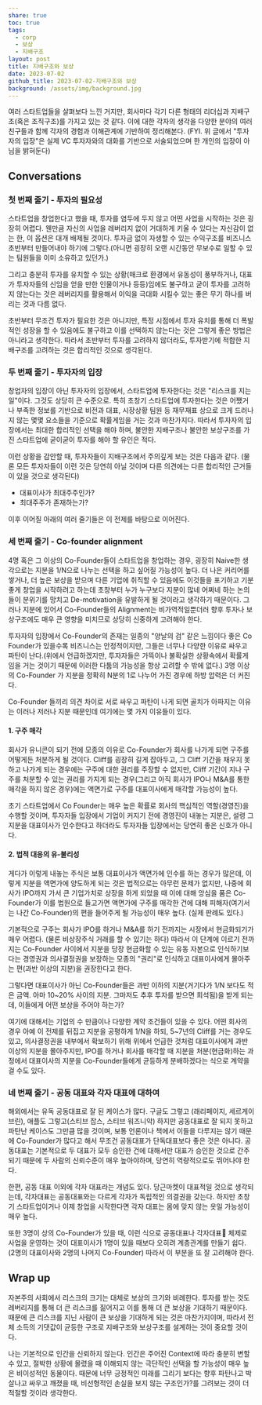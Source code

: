 ```yaml
---
share: true
toc: true
tags:
  - corp
  - 보상
  - 지배구조
layout: post
title: 지배구조와 보상
date: 2023-07-02
github_title: 2023-07-02-지배구조와 보상
background: /assets/img/background.jpg
---
```


여러 스타트업들을 살펴보다 느낀 거지만, 회사마다 각기 다른 형태의 리더십과 지배구조(혹은 조직구조)를 가지고 있는 것 같다. 이에 대한 각자의 생각을 다양한 분야의 여러 친구들과 함께 각자의 경험과 이해관계에 기반하여 정리해본다. (FYI. 위 글에서 "투자자의 입장"은 실제 VC 투자자와의 대화를 기반으로 서술되었으며 한 개인의 입장이 아님을 밝혀둔다)


## Conversations

### 첫 번째 줄기 - 투자의 필요성

스타트업을 창업한다고 했을 때, 투자를 염두에 두지 않고 어떤 사업을 시작하는 것은 굉장히 어렵다. 웬만큼 자신의 사업을 레버리지 없이 거대하게 키울 수 있다는 자신감이 없는 한, 이 옵션은 대개 배제될 것이다. 투자금 없이 자생할 수 있는 수익구조를 비즈니스 초반부터 만들어내야 하기에 그렇다.(아니면 굉장히 오랜 시간동안 무보수로 일할 수 있는 팀원들을 이미 소유하고 있던가.) 

그리고 충분히 투자를 유치할 수 있는 상황(매크로 환경에서 유동성이 풍부하거나, 대표가 투자자들의 신임을 얻을 만한 인물이거나 등등)임에도 불구하고 굳이 투자를 고려하지 않는다는 것은 레버리지를 활용해서 이익을 극대화 시킬수 있는 좋은 무기 하나를 버리는 것과 다름 없다. 

초반부터 무조건 투자가 필요한 것은 아니지만, 특정 시점에서 투자 유치를 통해 더 폭발적인 성장을 할 수 있음에도 불구하고 이를 선택하지 않는다는 것은 그렇게 좋은 방법은 아니라고 생각한다. 따라서 초반부터 투자를 고려하지 않더라도, 투자받기에 적합한 지배구조를 고려하는 것은 합리적인 것으로 생각된다.

### 두 번째 줄기 - 투자자의 입장

창업자의 입장이 아닌 투자자의 입장에서, 스타트업에 투자한다는 것은 "리스크를 지는 일"이다. 그것도 상당히 큰 수준으로. 특히 초창기 스타트업에 투자한다는 것은 어쨌거나 부족한 정보를 기반으로 비전과 대표, 시장상황 팀원 등 재무재표 상으로 크게 드러나지 않는 몇몇 요소들을 기준으로 확률게임을 거는 것과 마찬가지다. 따라서 투자자의 입장에서는 최대한 합리적인 선택을 해야 하며, 불안한 지배구조나 불안한 보상구조를 가진 스타트업에 굳이굳이 투자를 해야 할 유인은 적다. 

이런 상황을 감안할 때, 투자자들이 지배구조에서 주의깊게 보는 것은 다음과 같다. (물론 모든 투자자들이 이런 것은 당연히 아닐 것이며 다른 의견에는 다른 합리적인 근거들이 있을 것으로 생각된다)

- 대표이사가 최대주주인가?
- 최대주주가 존재하는가?

이후 이어질 아래의 여러 줄기들은 이 전제를 바탕으로 이어진다.


### 세 번째 줄기 - Co-founder alignment

4명 혹은 그 이상의 Co-Founder들이 스타트업을 창업하는 경우, 굉장히 Naive한 생각으로는 지분을 1/N으로 나누는 선택을 하고 싶어질 가능성이 높다. 더 나은 커리어를 쌓거나, 더 높은 보상을 받으며 다른 기업에 취직할 수 있음에도 이것들을 포기하고 기분좋게 창업을 시작하려고 하는데 초창부터 누가 누구보다 지분이 많네 어쩌네 하는 논의들이 분위기를 망치고 De-motivation을 유발하게 될 것이라고 생각하기 때문이다. 그러나 지분에 있어서 Co-Founder들의 Alignment는 비가역적일뿐더러 향후 투자나 보상구조에도 매우 큰 영향을 미치므로 상당히 신중하게 고려해야 한다.

투자자의 입장에서 Co-Founder의 존재는 일종의 "양날의 검" 같은 느낌이다
좋은 Co Founder가 있을수록 비즈니스는 안정적이지만, 그들은 너무나 다양한 이유로 싸우고 파탄이 난다.(위에서 언급하겠지만, 투자자들은 가뜩이나 불확실한 상황속에서 확률게임을 거는 것이기 때문에 이러한 다툼의 가능성을 항상 고려할 수 밖에 없다.) 3명 이상의 Co-Founder 가 지분을 정확히 N분의 1로 나누어 가진 경우에 하방 압력은 더 커진다.

Co-Founder 들끼리 의견 차이로 서로 싸우고 파탄이 나게 되면 골치가 아파지는 이유는 이러나 저러나 지분 때문인데 여기에는 몇 가지 이유들이 있다.

#### 1. 구주 매각

회사가 유니콘이 되기 전에 모종의 이유로 Co-Founder가 회사를 나가게 되면 구주를 어떻게든 처분하게 될 것이다. Cliff를 굉장히 길게 잡아두고, 그 Cliff 기간을 채우지 못하고 나가게 되는 경우에는 구주에 대한 권리를 주장할 수 없지만, Cliff 기간이 지나 구주를 처분할 수 있는 권리를 가지게 되는 경우(그리고 아직 회사가 IPO나 M&A를 통한 매각을 하지 않은 경우)에는 액면가로 구주를 대표이사에게 매각할 가능성이 높다.

초기 스타트업에서 Co Founder는 매우 높은 확률로 회사의 핵심적인 역할(경영진)을 수행할 것이며, 투자자들 입장에서 기업이 커지기 전에 경영진이 내놓는 지분은, 설령 그 지분을 대표이사가 인수한다고 하더라도 투자자들 입장에서는 당연히 좋은 신호가 아니다.

#### 2. 법적 대응의 유-불리성

게다가 이렇게 내놓는 주식은 보통 대표이사가 액면가에 인수를 하는 경우가 많은데, 이렇게 지분을 액면가에 양도하게 되는 것은 법적으로는 아무런 문제가 없지만, 나중에 회사가 IPO까지 가서 큰 기업가치로 상장을 하게 되었을 때 이에 대해 앙심을 품은 Co-Founder가 이를 법원으로 들고가면 액면가에 구주를 매각한 건에 대해 피해자(여기서는 나간 Co-Founder)의 편을 들어주게 될 가능성이 매우 높다. (실제 판례도 있다.)

기본적으로 구주는 회사가 IPO를 하거나 M&A를 하기 전까지는 시장에서 현금화되기가 매우 어렵다. (물론 비상장주식 거래를 할 수 있기는 하다) 따라서 이 단계에 이르기 전까지는 Co-Founder 사이에서 지분을 당장 현금화할 수 있는 유동 자본으로 인식하기보다는 경영권과 의사결정권을 보장하는 모종의 "권리"로 인식하고 대표이사에게 몰아주는 편(과반 이상의 지분)을 권장한다고 한다.

그렇다면 대표이사가 아닌 Co-Founder들은 과반 이하의 지분(거기다가 1/N 보다도 적은 금액. 아마 10~20% 사이의 지분. 그마저도 추후 투자를 받으면 희석됨)을 받게 되는데, 이들에게 어떤 보상을 주어야 하는가? 

여기에 대해서는 기업의 수 만큼이나 다양한 계약 조건들이 있을 수 있다. 어떤 회사의 경우 아예 이 전제를 뒤집고 지분을 공평하게 1/N을 하되, 5~7년의 Cliff를 거는 경우도 있고, 의사결정권을 내부에서 확보하기 위해 위에서 언급한 것처럼 대표이사에게 과반 이상의 지분을 몰아주지만, IPO를 하거나 회사를 매각할 때
지분을 처분(현금화)하는 과정에서 대표이사의 지분을 Co-Founder들에게 균등하게 분배하겠다는 식으로 계약을 걸 수도 있다.


### 네 번째 줄기 - 공동 대표와 각자 대표에 대하여

해외에서는 유독 공동대표로 잘 된 케이스가 많다. 구글도 그렇고 (래리페이지, 세르게이 브린), 애플도 그렇고(스티브 잡스, 스티브 워즈니악) 하지만 공동대표로 잘 되지 못하고 파탄난 케이스도 그만큼 많을 것이며, 보통 언론이나 책에서 이들을 다루지는 않기 때문에 Co-Founder가 많다고 해서 무조건 공동대표가 단독대표보다 좋은 것은 아니다. 공동대표는 기본적으로 두 대표가 모두 승인한 건에 대해서만 대표가 승인한 것으로 간주되기 때문에 두 사람의 신뢰수준이 매우 높아야하며, 당연히 역량적으로도 뛰어나야 한다.

한편, 공동 대표 이외에 각자 대표라는 개념도 있다. 당근마켓이 대표적일 것으로 생각되는데, 각자대표는 공동대표와는 다르게 각자가 독립적인 의결권을 갖는다. 하지만 초창기 스타트업이거나 이제 창업을 시작한다면 각자 대표는 몸에 맞지 않는 옷일 가능성이 매우 높다. 

또한 3명이 상의 Co-Founder가 있을 때, 이런 식으로 공동대표나 각자대표 체제로 사업을 운영하는 것이 대표이사가 1명이 있을 때보다 오히려 계층관계를 만들기 쉽다. (2명의 대표이사와 2명의 나머지 Co-Founder) 따라서 이 부분을 또 잘 고려해야 한다.


## Wrap up

자본주의 사회에서 리스크의 크기는 대체로 보상의 크기와 비례한다. 투자를 받는 것도 레버리지를 통해 더 큰 리스크를 짊어지고 이를 통해 더 큰 보상을 기대하기 때문이다. 때문에 큰 리스크를 지닌 사람이 큰 보상을 기대하게 되는 것은 마찬가지이며, 따라서 전체 소득의 기댓값이 균등한 구조로 지배구조와 보상구조를 설계하는 것이 중요할 것이다.

나는 기본적으로 인간을 신뢰하지 않는다. 인간은 주어진 Context에 따라 충분히 변할 수 있고, 절박한 상황에 몰렸을 때 이해되지 않는 극단적인 선택을 할 가능성이 매우 높은 비이성적인 동물이다. 때문에 너무 긍정적인 미래를 그리기 보다는 향후 파탄나고 박살나고 싸우고 깨졌을 때, 비선형적인 손실을 보지 않는 구조인가?를 그려보는 것이 더 적절할 것이라 생각한다.